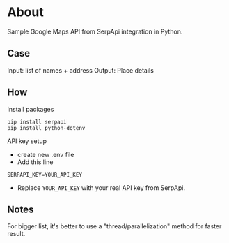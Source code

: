 # About
Sample Google Maps API from SerpApi integration in Python. 

## Case
Input: list of names + address 
Output: Place details

## How
Install packages
```
pip install serpapi
pip install python-dotenv
```

API key setup
- create new .env file
- Add this line
```
SERPAPI_KEY=YOUR_API_KEY
```
- Replace `YOUR_API_KEY` with your real API key from SerpApi.


## Notes
For bigger list, it's better to use a "thread/parallelization" method for faster result.